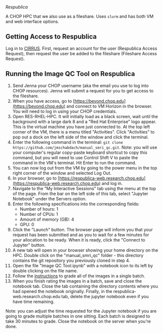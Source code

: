 *Respublica*

A CHOP HPC that we also use as a fileshare. Uses `slurm` and has both VM and web interface options.

## Getting Access to Respublica

Log in to [CIRRUS](https://www.research.chop.edu/applications/cirrus). First, request an account for the user (Respublica Access Request), then request the user be added to the fileshare (Fileshare Access Request).

## Running the Image QC Tool on Respublica

1. Send Jenna your CHOP username (aka the email you use to log into CHOP resources). Jenna will submit a request for you to get access to the fileshare.
2. When you have access, go to [https://beyond.chop.edu](https://beyond.chop.edu) and connect to VM Horizon in the browser. You will need to log in using your CHOP credentials.
3. Open RES-RHEL-HPC. It will initially load as a black screen, wait until the background with a large dark 8 and a "Red Hat Enterprise" logo appear. This is the virtual machine you have just connected to. At the top left corner of the VM, there is a menu titled "Activities". Click "Activities" to pop out a dock on the left side of the window and click the terminal.
4. Enter the following command in the terminal: `git clone https://github.com/jmschabdach/manual_smri_qc.git`. Note: you will use your computer's regular copy-paste keyboard shortcut to copy this command, but you will need to use Control Shift V to paste the command in the VM's terminal. Hit Enter to run the command.
5. You can now log out from the VM by going to the power menu in the top right corner of the window and selected Log Out.
6. In your browser, go to [https://respublica-web.research.chop.edu](https://respublica-web.research.chop.edu) and log in.
7. Navigate to the "My Interactive Sessions" tab using the menu at the top of the page. From the bar on the left side of this tab, select "Jupyter Notebook" under the Servers option.
8. Enter the following specifications into the corresponding fields:
    - Number of hours: 1
    - Number of CPUs: 1
    - Amount of memory (GB): 4
    - GPU: 0
9. Click the "Launch" button. The browser page will inform you that your request has been submitted and as you to wait for a few minutes for your allocation to be ready. When it is ready, click the "Connect to Jupyter" button.
10. A new tab will open in your browser showing your home directory on the HPC. Double click on the "manual_smri_qc" folder - this directory contains the git repository you previously cloned in step 4. 
11. Open the file "Image QC Tool.ipynb" with a notebook icon to its left by double clicking on the file name.
12. Follow the [instructions](https://bgdlab.github.io/research/image_qc.html) to grade all of the images in a single batch.
13. When you finish rating the images in a batch, save and close the notebook tab. Close the tab containing the directory contents where you had opened the notebook originally. Finally, in the respublica-web.research.chop.edu tab, delete the jupyter notebook even if you have time remaining. 

Note: you can adjust the time requested for the Jupyter notebook if you are going to grade multiple batches in one sitting. Each batch is designed to take 30 minutes to grade. Close the notebook on the server when you're done.
